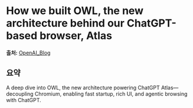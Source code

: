 # How we built OWL, the new architecture behind our ChatGPT-based browser, Atlas

**출처:** [OpenAI_Blog](https://openai.com/index/building-chatgpt-atlas)

## 요약
A deep dive into OWL, the new architecture powering ChatGPT Atlas—decoupling Chromium, enabling fast startup, rich UI, and agentic browsing with ChatGPT.
